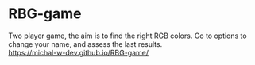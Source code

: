 # RBG-game
Two player game, the aim is to find the right RGB colors.
Go to options to change your name, and assess the last results. 
<br>
https://michal-w-dev.github.io/RBG-game/
